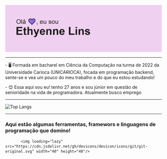 


![Thyenneheader](img/header.png)


_________________________________________________________________________________________________________________________________________________________________________________

<p> - 🖥 Formada em bacharel em Ciência da Computação na turma de 2022 da Universidade Carioca (UNICARIOCA), focada em programação backend, sente-se e vea um pouco do meu trabalho e do que eu estou estudando!</p>
<p> - 😊 Essa aqui sou eu! tenho 27 anos e sou júnior em questão de senioridade na vida de programadora. Atualmente busco emprego </>


_________________________________________________________________________________________________________________________________________________________________________________

![Top Langs](https://github-readme-stats.vercel.app/api/top-langs/?username=thyenne&layout=compact)

_________________________________________________________________________________________________________________________________________________________________________________

### Aqui estão algumas ferramentas, framewors e linguagens de programação que domino!


        
        
           <img loading="lazy" src="https://cdn.jsdelivr.net/gh/devicons/devicon/icons/git/git-original.svg" width="40" height="40"/>
          
          
          